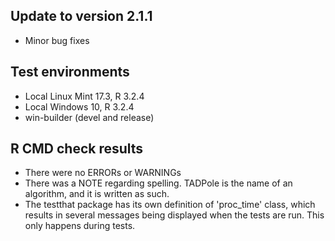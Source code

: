 ## Update to version 2.1.1
* Minor bug fixes

## Test environments
* Local Linux Mint 17.3, R 3.2.4
* Local Windows 10, R 3.2.4
* win-builder (devel and release)

## R CMD check results
* There were no ERRORs or WARNINGs
* There was a NOTE regarding spelling. TADPole is the name of an algorithm, and it is written as such.
* The testthat package has its own definition of 'proc_time' class, which results in several messages being displayed when the tests are run. This only happens during tests.
